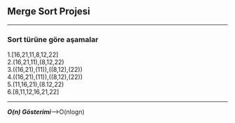 ## Merge Sort Projesi

----

### Sort türüne göre aşamalar

 1.[16,21,11,8,12,22]<br>
 2.(16,21,11),(8,12,22)<br>
 3.((16,21),(11)),((8,12),(22))<br>
 4.((16,21),(11)),((8,12),(22))<br>
 5.(11,16,21),(8.12,22)<br>
 6.[8,11,12,16,21,22]<br>
 
 ----
 
 ***O(n) Gösterimi***-->O(nlogn)
